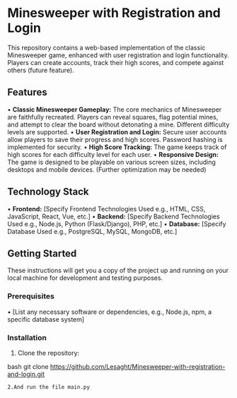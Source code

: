 # Minesweeper with Registration and Login

This repository contains a web-based implementation of the classic Minesweeper game, enhanced with user registration and login functionality.  Players can create accounts, track their high scores, and compete against others (future feature).

## Features

• **Classic Minesweeper Gameplay:**  The core mechanics of Minesweeper are faithfully recreated.  Players can reveal squares, flag potential mines, and attempt to clear the board without detonating a mine.  Different difficulty levels are supported.
• **User Registration and Login:** Secure user accounts allow players to save their progress and high scores.  Password hashing is implemented for security.
• **High Score Tracking:**  The game keeps track of high scores for each difficulty level for each user.
• **Responsive Design:** The game is designed to be playable on various screen sizes, including desktops and mobile devices. (Further optimization may be needed)


## Technology Stack

• **Frontend:**  [Specify Frontend Technologies Used e.g., HTML, CSS, JavaScript, React, Vue, etc.]
• **Backend:** [Specify Backend Technologies Used e.g., Node.js, Python (Flask/Django), PHP, etc.]
• **Database:** [Specify Database Used e.g., PostgreSQL, MySQL, MongoDB, etc.]


## Getting Started

These instructions will get you a copy of the project up and running on your local machine for development and testing purposes.

### Prerequisites

• [List any necessary software or dependencies, e.g., Node.js, npm, a specific database system]

### Installation

1. Clone the repository:
   
bash
   git clone https://github.com/Lesaght/Minesweeper-with-registration-and-login.git
   ```
2.And run the file main.py

